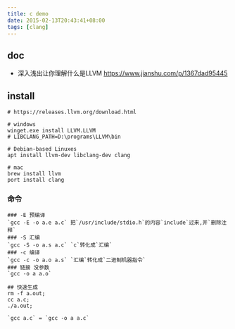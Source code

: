 ```yaml
---
title: c demo
date: 2015-02-13T20:43:41+08:00
tags: [clang]
---
```


## doc

- 深入浅出让你理解什么是LLVM https://www.jianshu.com/p/1367dad95445

## install

```shell
# https://releases.llvm.org/download.html

# windows
winget.exe install LLVM.LLVM
# LIBCLANG_PATH=D:\programs\LLVM\bin

# Debian-based Linuxes
apt install llvm-dev libclang-dev clang

# mac
brew install llvm
port install clang
```

### 命令

```shell
### -E 预编译
`gcc -E -o a.e a.c` 把`/usr/include/stdio.h`的内容`include`过来,并`删除注释`
### -S 汇编
`gcc -S -o a.s a.c` `c`转化成`汇编`
### -c 编译
`gcc -c -o a.o a.s` `汇编`转化成`二进制机器指令`
### 链接 没参数
`gcc -o a a.o`

## 快速生成
rm -f a.out;
cc a.c;
./a.out;

`gcc a.c` = `gcc -o a a.c`
```
